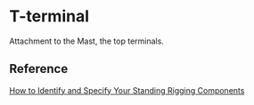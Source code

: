 # T-terminal

Attachment to the Mast, the top terminals.


## Reference

[How to Identify and Specify Your Standing Rigging Components](https://jimmygreen.com/content/243-how-to-identify-and-specify-your-standing-rigging-components?srsltid=AfmBOoqGxFI0Noj7XpsY_moKLo9H5pyFK7rSe69DxvW5Lzd-lEyumtpQ)
